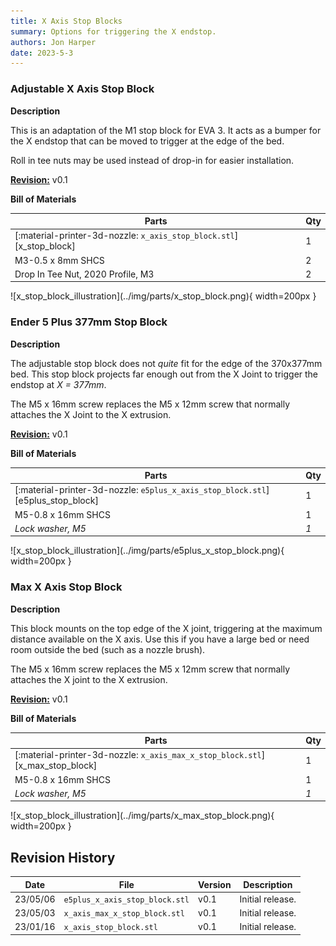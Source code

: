 ```yaml
---
title: X Axis Stop Blocks
summary: Options for triggering the X endstop.
authors: Jon Harper
date: 2023-5-3
---
```



### Adjustable X Axis Stop Block

<div markdown class="jh-grid-container jh-grid-2">
<div markdown class="jh-grid-para">

**Description**

This is an adaptation of the M1 stop block for EVA 3. It acts as a bumper for the X endstop that can be moved to trigger at the edge of the bed.

Roll in tee nuts may be used instead of drop-in for easier installation.

[**Revision:**](#revision-history) v0.1

**Bill of Materials**

| Parts     | Qty |
|-----------|-----|
| [:material-printer-3d-nozzle: `x_axis_stop_block.stl`][x_stop_block] | 1 |
| M3-0.5 x 8mm SHCS | 2 |
| Drop In Tee Nut, 2020 Profile, M3 | 2 | 

</div>
<div markdown class="jh-grid-img">
![x_stop_block_illustration](../img/parts/x_stop_block.png){ width=200px }
</div>
</div>

### Ender 5 Plus 377mm Stop Block

<div markdown class="jh-grid-container jh-grid-2">
<div markdown class="jh-grid-para">

**Description**

The adjustable stop block does not *quite* fit for the edge of the 370x377mm bed. This stop block projects far enough out from the X Joint to trigger the endstop at *X = 377mm*.

The M5 x 16mm screw replaces the M5 x 12mm screw that normally attaches the X Joint to the X extrusion.

[**Revision:**](#revision-history) v0.1

**Bill of Materials**

| Parts     | Qty |
|-----------|-----|
| [:material-printer-3d-nozzle: `e5plus_x_axis_stop_block.stl`][e5plus_stop_block] | 1 |
| M5-0.8 x 16mm SHCS | 1 |
| *Lock washer, M5* | *1* | 

</div>
<div markdown class="jh-grid-img">
![x_stop_block_illustration](../img/parts/e5plus_x_stop_block.png){ width=200px }
</div>
</div>

### Max X Axis Stop Block

<div markdown class="jh-grid-container jh-grid-2">
<div markdown class="jh-grid-para">

**Description**

This block mounts on the top edge of the X joint, triggering at the maximum distance available on the X axis. Use this if you have a large bed or need room outside the bed (such as a nozzle brush).

The M5 x 16mm screw replaces the M5 x 12mm screw that normally attaches the X joint to the X extrusion.

[**Revision:**](#revision-history) v0.1

**Bill of Materials**

| Parts     | Qty |
|-----------|-----|
| [:material-printer-3d-nozzle: `x_axis_max_x_stop_block.stl`][x_max_stop_block] | 1 |
| M5-0.8 x 16mm SHCS | 1 |
| *Lock washer, M5* | *1* | 

</div>
<div markdown class="jh-grid-img">
![x_stop_block_illustration](../img/parts/x_max_stop_block.png){ width=200px }
</div>
</div>

## Revision History

| Date | File | Version | Description |
|------|------|---------|-------------|
| 23/05/06 | `e5plus_x_axis_stop_block.stl` | v0.1 | Initial release. |
| 23/05/03 | `x_axis_max_x_stop_block.stl`  | v0.1 | Initial release. |
| 23/01/16 | `x_axis_stop_block.stl`        | v0.1 | Initial release. |